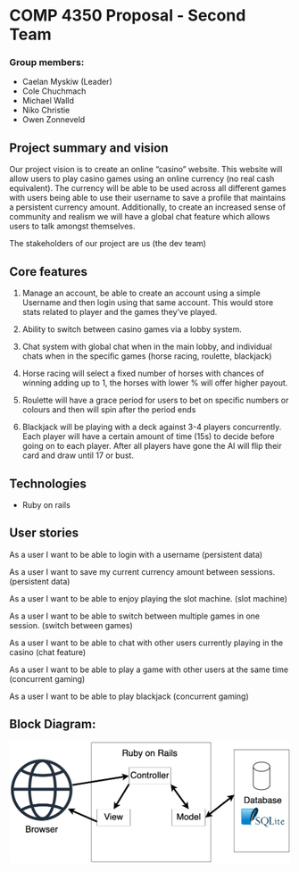 # COMP 4350 Proposal - Second Team

### Group members:

- Caelan Myskiw (Leader)
- Cole Chuchmach
- Michael Walld
- Niko Christie
- Owen Zonneveld

## Project summary and vision

Our project vision is to create an online “casino” website. This website will allow users to play casino games using an online currency (no real cash equivalent). The currency will be able to be used across all different games with users being able to use their username to save a profile that maintains a persistent currency amount.  Additionally, to create an increased sense of community and realism we will have a global chat feature which allows users to talk amongst themselves.

The stakeholders of our project are us (the dev team)

## Core features

1. Manage an account, be able to create an account using a simple Username and then login using that same account. This would store stats related to player and the games they’ve played.

2. Ability to switch between casino games via a lobby system.

3. Chat system with global chat when in the main lobby, and individual chats when in the specific games (horse racing, roulette, blackjack)

4. Horse racing will select a fixed number of horses with chances of winning adding up to 1, the horses with lower % will offer higher payout.

5. Roulette will have a grace period for users to bet on specific numbers or colours and then will spin after the period ends

6. Blackjack will be playing with a deck against 3-4 players concurrently. Each player will have a certain amount of time (15s) to decide before going on to each player. After all players have gone the AI will flip their card and draw until 17 or bust.

## Technologies

- Ruby on rails

## User stories

As a user I want to be able to login with a username (persistent data)

As a user I want to save my current currency amount between sessions. (persistent data)

As a user I want to be able to enjoy playing the slot machine. (slot machine)

As a user I want to be able to switch between multiple games in one session. (switch between games)

As a user I want to be able to chat with other users currently playing in the casino (chat feature)

As a user I want to be able to play a game with other users at the same time (concurrent gaming)

As a user I want to be able to play blackjack (concurrent gaming)

## Block Diagram:
![A block diagram representing our architecture](BlockDiagram.png "Block Diagram")